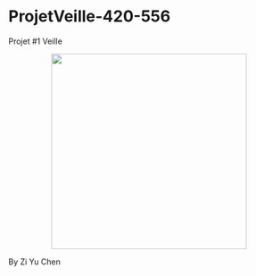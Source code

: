 # ProjetVeille-420-556
Projet #1 Veille

<div align="center">
  <img src="https://pbs.twimg.com/media/EZZKDHmUcAAyvCO?format=jpg&name=4096x4096" data-canonical-src="" width="350" height="350" />
 </div>

By Zi Yu Chen
